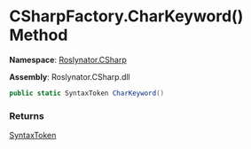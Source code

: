 # CSharpFactory\.CharKeyword\(\) Method

**Namespace**: [Roslynator.CSharp](../../README.md)

**Assembly**: Roslynator\.CSharp\.dll

```csharp
public static SyntaxToken CharKeyword()
```

### Returns

[SyntaxToken](https://docs.microsoft.com/en-us/dotnet/api/microsoft.codeanalysis.syntaxtoken)

